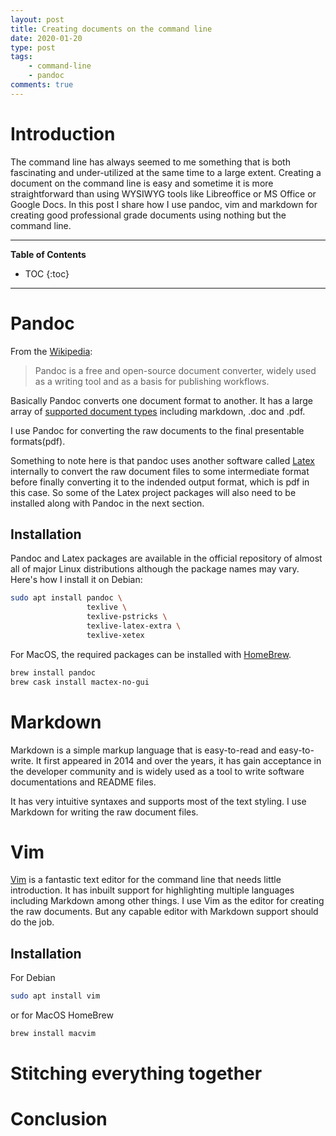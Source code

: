 ```yaml
---
layout: post
title: Creating documents on the command line
date: 2020-01-20
type: post
tags:
    - command-line
    - pandoc
comments: true
---
```

# Introduction
The command line has always seemed to me something that is both fascinating and
under-utilized at the same time to a large extent.
Creating a document on the command line is easy and sometime it is more
straightforward than using WYSIWYG tools like Libreoffice or MS Office or
Google Docs. In this post I share how I use pandoc, vim and markdown for
creating good professional grade documents using nothing but the command line.

---
**Table of Contents**
* TOC
{:toc}
---

# Pandoc
From the [Wikipedia](https://en.wikipedia.org/wiki/Pandoc):

> Pandoc is a free and open-source document converter, widely used as a writing
tool and as a basis for publishing workflows.

Basically Pandoc converts one document format to another. It has a large
array of
[supported document types](https://github.com/jgm/pandoc/blob/master/README.md#the-universal-markup-converter)
including markdown, .doc and .pdf.

I use Pandoc for converting the raw documents to the final presentable
formats(pdf).

Something to note here is that pandoc uses another software called
[Latex](https://www.latex-project.org/) internally to convert the raw
document files to some intermediate format before finally converting it to
the indended output format, which is pdf in this case. So some of the Latex
project packages will also need to be installed along with Pandoc in the next
section.

## Installation
Pandoc and Latex packages are available in the official repository of almost
all of major Linux distributions although the package names may vary.
Here's how I install it on Debian:

```bash
sudo apt install pandoc \
                 texlive \
                 texlive-pstricks \
                 texlive-latex-extra \
                 texlive-xetex
```

For MacOS, the required packages can be installed with
[HomeBrew](https://brew.sh/).

```bash
brew install pandoc
brew cask install mactex-no-gui
```

# Markdown
Markdown is a simple markup language that is easy-to-read and easy-to-write.
It first appeared in 2014 and over the years, it has gain acceptance in the
developer community and is widely used as a tool to write software
documentations and README files.

It has very intuitive syntaxes and supports most of the text styling.
I use Markdown for writing the raw document files.

# Vim
[Vim](https://en.wikipedia.org/wiki/Vim_(text_editor))
is a fantastic text editor for the command line that needs little introduction.
It has inbuilt support for highlighting multiple languages including Markdown
among other things.
I use Vim as the editor for creating the raw documents. But any capable
editor with Markdown support should do the job.

## Installation
For Debian

```bash
sudo apt install vim
```

or for MacOS HomeBrew

```bash
brew install macvim
```

# Stitching everything together


# Conclusion
